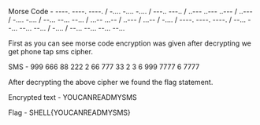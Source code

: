 
Morse Code -  ----. ----. ----. / -.... -.... -.... / ---.. ---.. / ..--- ..--- ..--- / ..--- / -.... -.... / --... --... --... / ...-- ...-- / ..--- / ...-- / -.... / ----. ----. ----. / --... --... --... --... / -.... / --... --... --... --...

First as you can see morse code encryption was given after decrypting we get phone tap sms cipher.

SMS - 999 666 88 222 2 66 777 33 2 3 6 999 7777 6 7777

After decrypting the above cipher we found the flag statement.

Encrypted text - YOUCANREADMYSMS

Flag - SHELL{YOUCANREADMYSMS}
